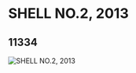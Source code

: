# SHELL NO.2, 2013
## 11334
![SHELL NO.2, 2013](https://lc-www-live-s.legocdn.com/media/bricks/5/2/6019995.jpg)